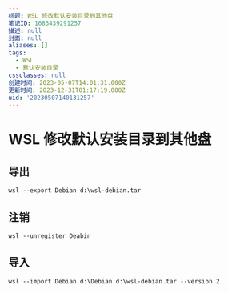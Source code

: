 ```yaml
---
标题: WSL 修改默认安装目录到其他盘
笔记ID: 1683439291257
描述: null
封面: null
aliases: []
tags:
  - WSL
  - 默认安装目录
cssclasses: null
创建时间: 2023-05-07T14:01:31.000Z
更新时间: 2023-12-31T01:17:19.000Z
uid: '20230507140131257'
---
```


# WSL 修改默认安装目录到其他盘

## 导出

```shell
wsl --export Debian d:\wsl-debian.tar
```

## 注销

```shell
wsl --unregister Deabin
```

## 导入

```shell
wsl --import Debian d:\Debian d:\wsl-debian.tar --version 2
```
